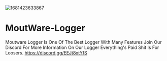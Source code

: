 ![1681423633867](https://user-images.githubusercontent.com/128771075/231912780-544c7e00-1925-4f62-804f-d43b97565388.png)
# MoutWare-Logger
Moutware Logger Is One Of The Best Logger With Many Features Join Our Discord For More Information On Our Logger Everything's Paid Shit Is For Loosers. https://discord.gg/EEJt8xtYfS

